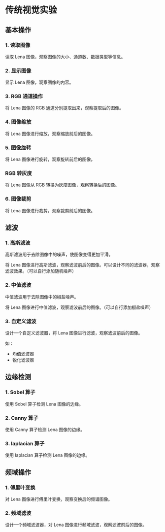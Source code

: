 # 传统视觉实验

## 基本操作

### 1. 读取图像

读取 Lena 图像，观察图像的大小、通道数、数据类型等信息。

### 2. 显示图像

显示 Lena 图像，观察图像的内容。

### 3. RGB 通道操作

将 Lena 图像的 RGB 通道分别提取出来，观察提取后的图像。

### 4. 图像缩放

将 Lena 图像进行缩放，观察缩放前后的图像。

### 5. 图像旋转

将 Lena 图像进行旋转，观察旋转前后的图像。

### RGB 转灰度

将 Lena 图像从 RGB 转换为灰度图像，观察转换后的图像。

### 6. 图像裁剪

将 Lena 图像进行裁剪，观察裁剪前后的图像。

## 滤波

### 1. 高斯滤波

高斯滤波用于去除图像中的噪声，使图像变得更加平滑。

将 Lena 图像进行高斯滤波，观察滤波前后的图像。可以设计不同的滤波器，观察滤波效果。（可以自行添加随机噪声）

### 2. 中值滤波

中值滤波用于去除图像中的椒盐噪声。

将 Lena 图像进行中值滤波，观察滤波前后的图像。（可以自行添加椒盐噪声）

### 3. 自定义滤波

设计一个自定义滤波器，将 Lena 图像进行滤波，观察滤波前后的图像。

如：

- 均值滤波器
- 锐化滤波器

## 边缘检测

### 1. Sobel 算子

使用 Sobel 算子检测 Lena 图像的边缘。

### 2. Canny 算子

使用 Canny 算子检测 Lena 图像的边缘。

### 3. laplacian 算子

使用 laplacian 算子检测 Lena 图像的边缘。

## 频域操作

### 1. 傅里叶变换

对 Lena 图像进行傅里叶变换，观察变换后的频谱图像。

### 2. 频域滤波

设计一个频域滤波器，对 Lena 图像进行频域滤波，观察滤波前后的图像。
